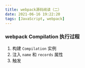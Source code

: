 ```yaml
---
title: webpack源码阅读（二）
date: 2021-06-16 19:22:20
tags: [JavaScript, webpack]
---
```


### webpack Compilation 执行过程

1. 构建 `Compilation` 实例
2. 注入 `name` 和 `records` 属性
3. 触发

